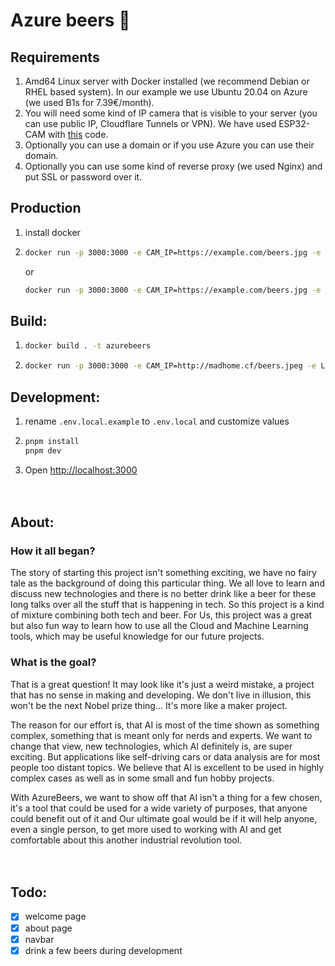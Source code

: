 # Azure beers 🍻

## Requirements
1. Amd64 Linux server with Docker installed (we recommend Debian or RHEL based system). In our example we use Ubuntu 20.04 on Azure (we used B1s for 7.39€/month).
1. You will need some kind of IP camera that is visible to your server (you can use public IP, Cloudflare Tunnels or VPN). We have used ESP32-CAM with [this](https://github.com/czM1K3/esp32-cam-mjpeg-multiclient) code.
1. Optionally you can use a domain or if you use Azure you can use their domain.
1. Optionally you can use some kind of reverse proxy (we used Nginx) and put SSL or password over it.

## Production
1. install docker
1. ```bash
   docker run -p 3000:3000 -e CAM_IP=https://example.com/beers.jpg -e LIMIT=0.5 --restart always -d --memory 500m --memory-swap 500m czm1k3/azurebeers
   ```
   or
   ```bash
   docker run -p 3000:3000 -e CAM_IP=https://example.com/beers.jpg -e LIMIT=0.5 --restart always -d --memory 500m --memory-swap 500m docker.pkg.github.com/czm1k3/azurebeers/beers
   ```

## Build:
1. ```bash
   docker build . -t azurebeers
   ```
1. ```bash
   docker run -p 3000:3000 -e CAM_IP=http://madhome.cf/beers.jpeg -e LIMIT=0.1 azurebeers
   ```

## Development:

1. rename `.env.local.example` to `.env.local` and customize values

1. ```bash
   pnpm install
   pnpm dev
   ```

1. Open [http://localhost:3000](http://localhost:3000)
\
\
&nbsp;
## About:

### **How it all began?**
The story of starting this project isn't something exciting, we have no fairy tale as the background of doing this particular thing. We all love to learn and discuss new technologies and there is no better drink like a beer for these long talks over all the stuff that is happening in tech. So this project is a kind of mixture combining both tech and beer. For Us, this project was a great but also fun way to learn how to use all the Cloud and Machine Learning tools, which may be useful knowledge for our future projects.

### **What is the goal?**
That is a great question! It may look like it's just a weird mistake, a project that has no sense in making and developing. 
We don't live in illusion, this won't be the next Nobel prize thing... It's more like a maker project.

The reason for our effort is, that AI is most of the time shown as something complex, something that is meant only for nerds and experts. 
We want to change that view, new technologies, which AI definitely is, are super exciting. 
But applications like self-driving cars or data analysis are for most people too distant topics. 
We believe that AI is excellent to be used in highly complex cases as well as in some small and fun hobby projects.

With AzureBeers, we want to show off that AI isn't a thing for a few chosen, it's a tool that could be used for a wide variety of purposes, 
that anyone could benefit out of it and Our ultimate goal would be if it will help anyone, even a single person, 
to get more used to working with AI and get comfortable about this another industrial revolution tool.
\
\
&nbsp;
## Todo:

- [x] welcome page
- [x] about page
- [x] navbar
- [x] drink a few beers during development
